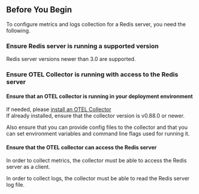 ## Before You Begin  

To configure metrics and logs collection for a Redis server, you need the following.

### Ensure Redis server is running a supported version

Redis server versions newer than 3.0 are supported.

### Ensure OTEL Collector is running with access to the Redis server

#### Ensure that an OTEL collector is running in your deployment environment
If needed, please [install an OTEL Collector](https://signoz.io/docs/tutorial/opentelemetry-binary-usage-in-virtual-machine/)  
If already installed, ensure that the collector version is v0.88.0 or newer.  

Also ensure that you can provide config files to the collector and that you can set environment variables and command line flags used for running it.  

#### Ensure that the OTEL collector can access the Redis server
In order to collect metrics, the collector must be able to access the Redis server as a client.

In order to collect logs, the collector must be able to read the Redis server log file.
